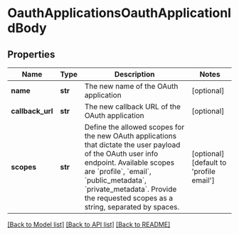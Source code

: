 # OauthApplicationsOauthApplicationIdBody

## Properties
Name | Type | Description | Notes
------------ | ------------- | ------------- | -------------
**name** | **str** | The new name of the OAuth application | [optional] 
**callback_url** | **str** | The new callback URL of the OAuth application | [optional] 
**scopes** | **str** | Define the allowed scopes for the new OAuth applications that dictate the user payload of the OAuth user info endpoint. Available scopes are &#x60;profile&#x60;, &#x60;email&#x60;, &#x60;public_metadata&#x60;, &#x60;private_metadata&#x60;. Provide the requested scopes as a string, separated by spaces. | [optional] [default to 'profile email']

[[Back to Model list]](../README.md#documentation-for-models) [[Back to API list]](../README.md#documentation-for-api-endpoints) [[Back to README]](../README.md)

